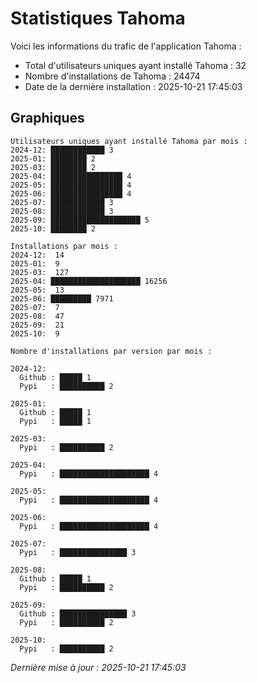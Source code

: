 # Statistiques Tahoma

Voici les informations du trafic de l'application Tahoma :
- Total d'utilisateurs uniques ayant installé Tahoma : 32
- Nombre d'installations de Tahoma : 24474
- Date de la dernière installation : 2025-10-21 17:45:03

## Graphiques
```
Utilisateurs uniques ayant installé Tahoma par mois :
2024-12: ████████████ 3
2025-01: ████████ 2
2025-03: ████████ 2
2025-04: ████████████████ 4
2025-05: ████████████████ 4
2025-06: ████████████████ 4
2025-07: ████████████ 3
2025-08: ████████████ 3
2025-09: ████████████████████ 5
2025-10: ████████ 2
```

```
Installations par mois :
2024-12:  14
2025-01:  9
2025-03:  127
2025-04: ████████████████████ 16256
2025-05:  13
2025-06: █████████ 7971
2025-07:  7
2025-08:  47
2025-09:  21
2025-10:  9
```

```
Nombre d'installations par version par mois :

2024-12:
  Github : █████ 1
  Pypi   : ██████████ 2

2025-01:
  Github : █████ 1
  Pypi   : █████ 1

2025-03:
  Pypi   : ██████████ 2

2025-04:
  Pypi   : ████████████████████ 4

2025-05:
  Pypi   : ████████████████████ 4

2025-06:
  Pypi   : ████████████████████ 4

2025-07:
  Pypi   : ███████████████ 3

2025-08:
  Github : █████ 1
  Pypi   : ██████████ 2

2025-09:
  Github : ███████████████ 3
  Pypi   : ██████████ 2

2025-10:
  Pypi   : ██████████ 2
```


*Dernière mise à jour : 2025-10-21 17:45:03*
